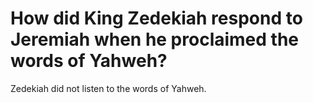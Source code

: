 # How did King Zedekiah respond to Jeremiah when he proclaimed the words of Yahweh?

Zedekiah did not listen to the words of Yahweh.
